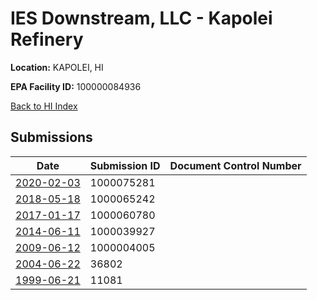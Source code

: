 # IES Downstream, LLC - Kapolei Refinery

**Location:** KAPOLEI, HI

**EPA Facility ID:** 100000084936

[Back to HI Index](../../index.md)

## Submissions

| Date | Submission ID | Document Control Number |
|------|--------------|-------------------------|
| [2020-02-03](submissions/1000075281.md) | 1000075281 |  |
| [2018-05-18](submissions/1000065242.md) | 1000065242 |  |
| [2017-01-17](submissions/1000060780.md) | 1000060780 |  |
| [2014-06-11](submissions/1000039927.md) | 1000039927 |  |
| [2009-06-12](submissions/1000004005.md) | 1000004005 |  |
| [2004-06-22](submissions/36802.md) | 36802 |  |
| [1999-06-21](submissions/11081.md) | 11081 |  |
